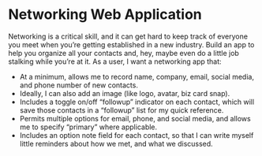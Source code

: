 # Networking Web Application

Networking is a critical skill, and it can get hard to keep track of everyone you meet when you’re getting established in a new industry. Build an app to help you organize all your contacts and, hey, maybe even do a little job stalking while you’re at it. As a user, I want a networking app that:

- At a minimum, allows me to record name, company, email, social media, and phone number of new contacts.
- Ideally, I can also add an image (like logo, avatar, biz card snap).
- Includes a toggle on/off “followup” indicator on each contact, which will save those contacts in a “followup” list for my quick reference.
- Permits multiple options for email, phone, and social media, and allows me to specify “primary” where applicable.
- Includes an option note field for each contact, so that I can write myself little reminders about how we met, and what we discussed.
